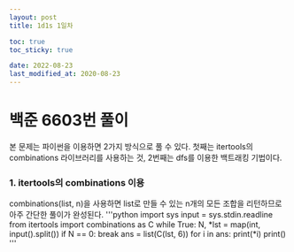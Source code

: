 ```yaml
---
layout: post
title: 1d1s 1일차

toc: true
toc_sticky: true

date: 2022-08-23
last_modified_at: 2020-08-23
---
```


# 백준 6603번 풀이
본 문제는 파이썬을 이용하면 2가지 방식으로 풀 수 있다. 첫째는 itertools의 combinations 라이브러리를 사용하는 것, 2번째는 dfs를 이용한 백트래킹 기법이다. 
### 1. itertools의 combinations 이용
combinations(list, n)을 사용하면 list로 만들 수 있는 n개의 모든 조합을 리턴하므로 아주 간단한 풀이가 완성된다.
'''python
import sys
input = sys.stdin.readline
from itertools import combinations as C
while True:
	N, *lst = map(int, input().split())
	if N == 0:
		break
	ans = list(C(lst, 6))
	for i in ans:
		print(*i)
	print()
'''